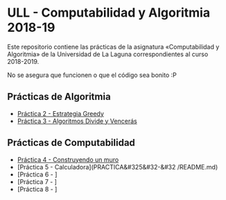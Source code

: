 # ULL - Computabilidad y Algoritmia 2018-19

Este repositorio contiene las prácticas de la asignatura «Computabilidad y Algoritmia» de la Universidad de La Laguna correspondientes al curso 2018-2019.

No se asegura que funcionen o que el código sea bonito :P


## Prácticas de Algoritmia

* [Práctica 2 - Estrategia Greedy](PRACTICA&#322&#32-&#32ESTRATEGIA&#32GREEDY/README.md)
* [Práctica 3 - Algoritmos Divide y Vencerás](PRACTICA&#323&#32-&#32ALGORITMO&#32DIVIDE&#32Y&#32VENCERÁS/README.md)

## Prácticas de Computabilidad

* [Práctica 4 - Construyendo un muro](PRACTICA&#324&#32-&#32CONSTRUYENDO&#32UN&#32MURO/README.md)
* [Práctica 5 - Calculadora](PRACTICA&#325&#32-&#32      /README.md) 
* [Práctica 6 - ]
* [Práctica 7 - ]
* [Práctica 8 - ]